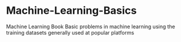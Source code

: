 # Machine-Learning-Basics
Machine Learning Book
Basic problems in machine learning using the training datasets generally used at popular platforms
